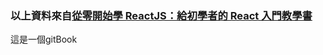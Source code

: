 ### 以上資料來自[從零開始學 ReactJS：給初學者的 React 入門教學書](https://www.gitbook.com/book/kdchang/react101/details)

這是一個gitBook

